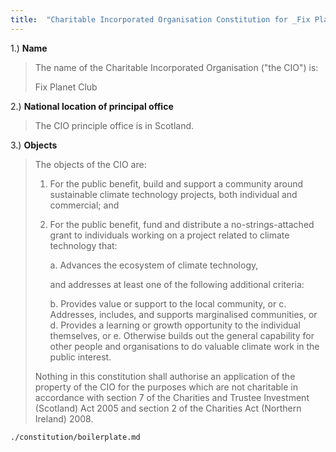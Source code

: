 ```yaml
---
title:  "Charitable Incorporated Organisation Constitution for _Fix Planet Club_"
---
```



1.) **Name**

> The name of the Charitable Incorporated Organisation ("the CIO") is:
>
> Fix Planet Club


2.) **National location of principal office**

> The CIO principle office is in Scotland.

3.) **Objects**

> The objects of the CIO are:
>
> 1. For the public benefit, build and support a community around sustainable
>    climate technology projects, both individual and commercial; and
>
> 2. For the public benefit, fund and distribute a no-strings-attached grant
>    to individuals working on a project related to climate technology that:
>
>    a. Advances the ecosystem of climate technology,
>
>    and addresses at least one of the following additional criteria:
>
>    b. Provides value or support to the local community, or
>    c. Addresses, includes, and supports marginalised communities, or
>    d. Provides a learning or growth opportunity to the individual themselves, or
>    e. Otherwise builds out the general capability for other people and
>    organisations to do valuable climate work in the public interest.
>
> Nothing in this constitution shall authorise an application of the property
> of the CIO for the purposes which are not charitable in accordance with
> section 7 of the Charities and Trustee Investment (Scotland) Act 2005 and
> section 2 of the Charities Act (Northern Ireland) 2008.


```{.include shift-heading-level-by=0}
./constitution/boilerplate.md
```
